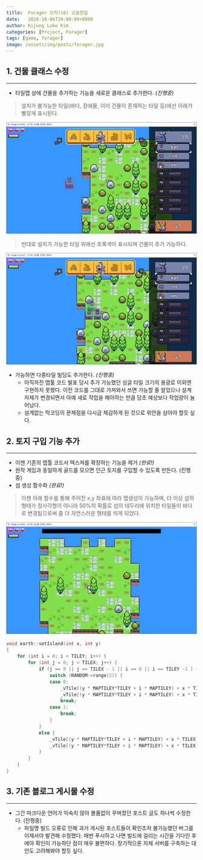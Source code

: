 ```yaml
---
title:  Forager 모작(10) 오늘한일
date:   2020-10-06T20:00:00+0900
author: Kijung Luke Kim
categories: [Project, Forager]
tags: [game, forager]
image: /assets/img/posts/forager.jpg
---
```


## 1. 건물 클래스 수정
---

- 타일맵 상에 건물을 추가하는 기능을 새로운 클래스로 추가한다. *(진행중)*

> 설치가 불가능한 타일(바다, 장애물, 이미 건물이 존재하는 타일 등)에선 아래가 빨갛게 표시된다.

![20201006-1.png](/assets/img/posts/20201006-1.PNG)

> 반대로 설치가 가능한 타일 위에선 초록색이 표시되며 건물이 추가 가능하다.

![20201006-2.png](/assets/img/posts/20201006-2.PNG)

- 가능하면 다중타일 빌딩도 추가한다. *(진행중)*
  - 아직까진 맵툴 코드 발표 당시 추가 가능했던 싱글 타일 크기의 용광로 이외엔 구현하지 못했다. 이전 코드를 그대로 가져와서 쓰면 가능할 줄 알았으나 설계 자체가 변경되면서 아예 새로 작업을 해야하는 만큼 당초 예상보다 작업량이 늘어났다.
  - 설계없는 막코딩의 문제점을 다시금 체감하게 된 것으로 위안을 삼아야 할듯 싶다.

## 2. 토지 구입 기능 추가
---

- 이젠 기존의 맵툴 코드서 텍스쳐를 확장하는 기능을 제거 *(완료!)*
-  원작 게임과 동일하게 골드를 모으면 인근 토지를 구입할 수 있도록 만든다. (진행중)
- 섬 생성 함수화 *(완료!)*

> 이젠 아래 함수를 통해 주어진 x,y 좌표에 따라 맵생성이 가능하며, 더 이상 섬의 형태가 정사각형이 아니라 50%의 확률로 섬의 테두리에 위치한 타일들이 바다로 변경됨으로써 좀 더 자연스러운 형태를 띄게 되었다. 

![20201006-3.png](/assets/img/posts/20201006-3.PNG)

``` cpp
void earth::setIsland(int x, int y)
{
	for (int i = 0; i < TILEY; i++) {
		for (int j = 0; j < TILEX; j++) {
			if (j == 0 || j == TILEX - 1 || i == 0 || i == TILEY -1 ) {
				switch (RANDOM->range(2)) {
				case 0:
					_vTile[(y * MAPTILEY*TILEY + i * MAPTILEY) + x * TILEX + j].terrKey = "plaintile";
					_vTile[(y * MAPTILEY*TILEY + i * MAPTILEY) + x * TILEX + j].terrainFrameX = RANDOM->range(4);
					break;
				case 1:
					break;
				}
			}
			else {
				_vTile[(y * MAPTILEY*TILEY + i * MAPTILEY) + x * TILEX + j].terrKey = "plaintile";
				_vTile[(y * MAPTILEY*TILEY + i * MAPTILEY) + x * TILEX + j].terrainFrameX = RANDOM->range(4);
			}
		}
	}
}
```



## 3. 기존 블로그 게시물 수정
---

- 그간 마크다운 언어가 익숙치 않아 볼품없이 꾸며졌던 포스트 글도 하나씩 수정한다. (진행중)
  - 파일명 빌드 오류로 인해 과거 게시된 포스트들이 확인조차 불가능했던 버그를 이제서야 발견해 수정했다. 매번 푸시하고 나면 빌드에 걸리는 시간을 기다린 후에야 확인이 가능하단 점이 매우 불편하다. 장기적으론 자체 서버를 구축하는 대안도 고려해봐야 할듯 싶다.